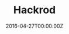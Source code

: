 ---
title: Hackrod
summary: Led the design and implementation of a sensor network on a rally car chasis to collect data used in producing the first ever generatively designed and 3d printed car. 
tags:
- Circuits
- Deep Learning
date: "2016-04-27T00:00:00Z"

# Optional external URL for project (replaces project detail page).
external_link: https://www.autodesk.com/redshift/hack-rod/

image:
  caption: Photo by Thomas Davies
  focal_point: Smart
---
